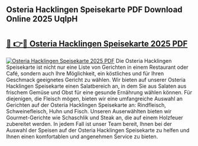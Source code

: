 ## Osteria Hacklingen Speisekarte PDF Download Online 2025 UqlpH

# <h2><a href="http://gc77ld2.nevu.top/?p=Osteria+Hacklingen+Speisekarte">🔗 👉🔴 Osteria Hacklingen Speisekarte 2025 PDF</a></h2>

[![Osteria Hacklingen Speisekarte 2025 PDF](https://i.imgur.com/dBaPXMq.png)](http://gc77ld2.nevu.top/?p=Osteria+Hacklingen+Speisekarte)
Die Osteria Hacklingen Speisekarte ist nicht nur eine Liste von Gerichten in einem Restaurant oder Café, sondern auch Ihre Möglichkeit, ein köstliches und für Ihren Geschmack geeignetes Gericht zu wählen. Wir bieten auf unserer Osteria Hacklingen Speisekarte einen Salatbereich an, in dem Sie aus Salaten aus frischem Gemüse und Obst für eine gesunde Ernährung wählen können. Für diejenigen, die Fleisch mögen, bieten wir eine umfangreiche Auswahl an Gerichten auf der Osteria Hacklingen Speisekarte an: Rindfleisch, Schweinefleisch, Huhn und Fisch. Unseren Auserwählten bieten wir Gourmet-Gerichte wie Schaschlik und Steak an, die auf einem Holzfeuer zubereitet werden. In jedem Fall ist unser Team bereit, Ihnen bei der Auswahl der Speisen auf der Osteria Hacklingen Speisekarte zu helfen und Ihnen einen komfortablen und angenehmen Service zu bieten.
